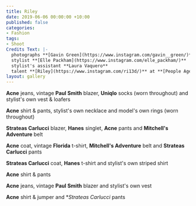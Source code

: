```yaml
---
title: Riley
date: 2019-06-06 00:00:00 +10:00
published: false
categories:
- Fashion
tags:
- Shoot
Credits Text: |-
  photographs **[Gavin Green](https://www.instagram.com/gavin__green/)**
  stylist **[Elle Packham](https://www.instagram.com/elle_packham/)**
  stylist's assistant **Laura Vaquero**
  talent **[Riley](https://www.instagram.com/ri13d/)** at **[People Agency](https://www.instagram.com/people.agency/)**
layout: gallery
---
```


**Acne** jeans, vintage **Paul Smith** blazer, **Uniqlo** socks (worn throughout) and stylist's own vest & loafers

**Acne** shirt & pants, stylist's own necklace and model's own rings (worn throughout)

**Strateas Carlucci** blazer, **Hanes** singlet, **Acne** pants and **Mitchell's Adventure** belt

**Acne** coat, vintage **Florida** t-shirt, **Mitchell's Adventure** belt and **Strateas Carlucci** pants

**Strateas Carlucci** coat, **Hanes** t-shirt and stylist's own striped shirt

**Acne** shirt & pants

**Acne** jeans, vintage **Paul Smith** blazer and stylist's own vest

**Acne** shirt & jumper and **Strateas Carlucci* pants